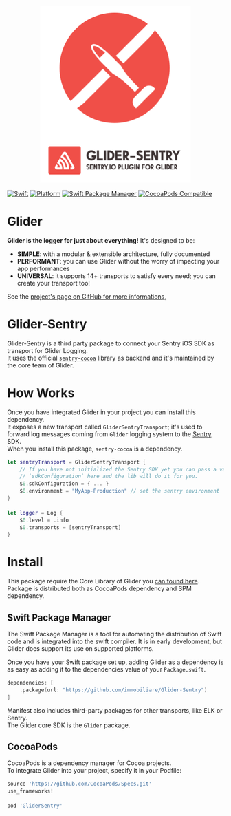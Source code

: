 <p align="center">
<picture>
  <source media="(prefers-color-scheme: dark)" srcset="./Documentation/assets/glider-sentry-dark.png" width="350">
  <img alt="logo-library" src="./Documentation/assets/glider-sentry-light.png" width="350">
</picture>
</p>

[![Swift](https://img.shields.io/badge/Swift-5.3_5.4_5.5_5.6-orange?style=flat-square)](https://img.shields.io/badge/Swift-5.3_5.4_5.5_5.6-Orange?style=flat-square)
[![Platform](https://img.shields.io/badge/Platforms-iOS%20%7C%20macOS%20%7C%20watchOS%20%7C%20tvOS%20%7C%20Linux-4E4E4E.svg?colorA=28a745)](#installation)
[![Swift Package Manager](https://img.shields.io/badge/Swift_Package_Manager-compatible-orange?style=flat-square)](https://img.shields.io/badge/Swift_Package_Manager-compatible-orange?style=flat-square)
[![CocoaPods Compatible](https://img.shields.io/cocoapods/v/GliderLogger.svg?style=flat-square)](https://img.shields.io/cocoapods/v/GliderLogger.svg)

# Glider

**Glider is the logger for just about everything!**
It's designed to be:
- **SIMPLE**: with a modular & extensible architecture, fully documented
- **PERFORMANT**: you can use Glider without the worry of impacting your app performances
- **UNIVERSAL**: it supports 14+ transports to satisfy every need; you can create your transport too!

See the [project's page on GitHub for more informations](),

# Glider-Sentry

Glider-Sentry is a third party package to connect your Sentry iOS SDK as transport for Glider Logging.  
It uses the official [`sentry-cocoa`](https://github.com/getsentry/sentry-cocoa) library as backend and it's maintained by the core team of Glider.

# How Works

Once you have integrated Glider in your project you can install this dependency.  
It exposes a new transport called `GliderSentryTransport`; it's used to forward log messages coming from `Glider` logging system to the [Sentry](https://github.com/getsentry/sentry-cocoa) SDK.  
When you install this package, `sentry-cocoa` is a dependency.

```swift
let sentryTransport = GliderSentryTransport {
    // If you have not initialized the Sentry SDK yet you can pass a valid
    // `sdkConfiguration` here and the lib will do it for you.
    $0.sdkConfiguration = { ... }
    $0.environment = "MyApp-Production" // set the sentry environment
}

let logger = Log {
    $0.level = .info
    $0.transports = [sentryTransport]
}
```

# Install

This package require the Core Library of Glider you [can found here](https://github.com/immobiliare/Glider).  
Package is distributed both as CocoaPods dependency and SPM dependency.

## Swift Package Manager

The Swift Package Manager is a tool for automating the distribution of Swift code and is integrated into the swift compiler. It is in early development, but Glider does support its use on supported platforms.

Once you have your Swift package set up, adding Glider as a dependency is as easy as adding it to the dependencies value of your `Package.swift`.

```swift
dependencies: [
    .package(url: "https://github.com/immobiliare/Glider-Sentry")
]
```

Manifest also includes third-party packages for other transports, like ELK or Sentry.  
The Glider core SDK is the `Glider` package.

## CocoaPods

CocoaPods is a dependency manager for Cocoa projects.  
To integrate Glider into your project, specify it in your Podfile:

```ruby
source 'https://github.com/CocoaPods/Specs.git'
use_frameworks!

pod 'GliderSentry'
```